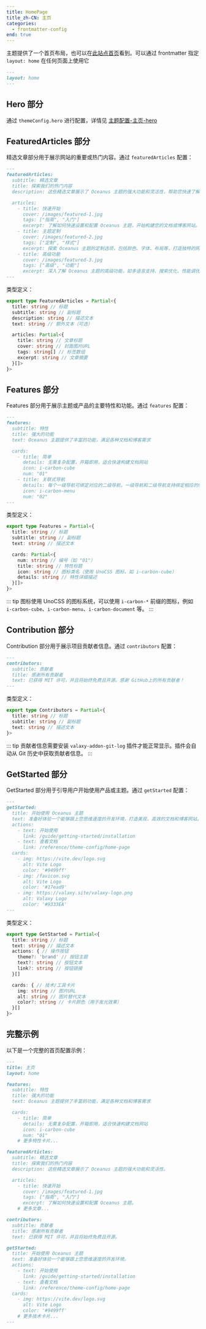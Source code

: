 ```yaml
---
title: HomePage
title_zh-CN: 主页
categories:
  - frontmatter-config
end: true
---
```


主题提供了一个首页布局，也可以在[此站点首页](http://oceanus.wrxinyue.org/)看到。可以通过 frontmatter 指定 `layout: home` 在任何页面上使用它

```md
---
layout: home
---
```

## Hero 部分

通过 `themeConfig.hero` 进行配置，详情见 [主题配置-主页-hero](/reference/theme-config/home-page)

## FeaturedArticles 部分

精选文章部分用于展示网站的重要或热门内容。通过 `featuredArticles` 配置：

```md
---
featuredArticles:
  subtitle: 精选文章
  title: 探索我们的热门内容
  description: 这些精选文章展示了 Oceanus 主题的强大功能和灵活性，帮助您快速了解如何充分利用这个主题。

  articles:
    - title: 快速开始
      cover: /images/featured-1.jpg
      tags: ["指南", "入门"]
      excerpt: 了解如何快速设置和配置 Oceanus 主题，开始构建您的文档或博客网站。
    - title: 主题定制
      cover: /images/featured-2.jpg
      tags: ["定制", "样式"]
      excerpt: 探索 Oceanus 主题的定制选项，包括颜色、字体、布局等，打造独特的网站风格。
    - title: 高级功能
      cover: /images/featured-3.jpg
      tags: ["高级", "功能"]
      excerpt: 深入了解 Oceanus 主题的高级功能，如多语言支持、搜索优化、性能调优等。
---
```

类型定义：

```ts
export type FeaturedArticles = Partial<{
  title: string // 标题
  subtitle: string // 副标题
  description: string // 描述文本
  text: string // 额外文本（可选）

  articles: Partial<{
    title: string // 文章标题
    cover: string // 封面图片URL
    tags: string[] // 标签数组
    excerpt: string // 文章摘要
  }[]>
}>
```

## Features 部分

Features 部分用于展示主题或产品的主要特性和功能。通过 `features` 配置：

```md
---
features:
  subtitle: 特性
  title: 强大的功能
  text: Oceanus 主题提供了丰富的功能，满足各种文档和博客需求

  cards:
    - title: 简单
      details: 无需复杂配置，开箱即用，适合快速构建文档网站
      icon: i-carbon-cube
      num: "01"
    - title: 关联式导航
      details: 每个一级导航可绑定对应的二级导航，一级导航和二级导航支持绑定相应的侧边栏，形成清晰的导航结构
      icon: i-carbon-menu
      num: "02"
---
```

类型定义：

```ts
export type Features = Partial<{
  title: string // 标题
  subtitle: string // 副标题
  text: string // 描述文本

  cards: Partial<{
    num: string // 编号（如 "01"）
    title: string // 特性标题
    icon: string // 图标类名（使用 UnoCSS 图标，如 i-carbon-cube）
    details: string // 特性详细描述
  }[]>
}>
```

::: tip
图标使用 UnoCSS 的图标系统，可以使用 `i-carbon-*` 前缀的图标，例如 `i-carbon-cube`、`i-carbon-menu`、`i-carbon-document` 等。
:::

## Contribution 部分

Contribution 部分用于展示项目贡献者信息。通过 `contributors` 配置：

```md
---
contributors:
  subtitle: 贡献者
  title: 感谢所有贡献者
  text: 已获得 MIT 许可，并且将始终免费且开源。感谢 GitHub上的所有贡献者！
---
```

类型定义：

```ts
export type Contributors = Partial<{
  title: string // 标题
  subtitle: string // 副标题
  text: string // 描述文本
}>
```

::: tip
贡献者信息需要安装 `valaxy-addon-git-log` 插件才能正常显示。插件会自动从 Git 历史中获取贡献者信息。
:::

## GetStarted 部分

GetStarted 部分用于引导用户开始使用产品或主题。通过 `getStarted` 配置：

```md
---
getStarted:
  title: 开始使用 Oceanus 主题
  text: 准备好体验一个能够跟上您思维速度的开发环境，打造美观、高效的文档和博客网站。
  actions:
    - text: 开始使用
      link: /guide/getting-started/installation
    - text: 查看文档
      link: /reference/theme-config/home-page
  cards:
    - img: https://vite.dev/logo.svg
      alt: Vite Logo
      color: '#9499ff'
    - img: /favicon.svg
      alt: Vite Logo
      color: '#17ead9'
    - img: https://valaxy.site/valaxy-logo.png
      alt: Valaxy Logo
      color: '#9333EA'
---
```

类型定义：

```ts
export type GetStarted = Partial<{
  title: string // 标题
  text: string // 描述文本
  actions: { // 操作按钮
    theme?: 'brand' // 按钮主题
    text?: string // 按钮文本
    link?: string // 按钮链接
  }[]

  cards: { // 技术/工具卡片
    img: string // 图片URL
    alt: string // 图片替代文本
    color?: string // 卡片颜色（用于发光效果）
  }[]
}>
```

## 完整示例

以下是一个完整的首页配置示例：

```md
---
title: 主页
layout: home

features:
  subtitle: 特性
  title: 强大的功能
  text: Oceanus 主题提供了丰富的功能，满足各种文档和博客需求

  cards:
    - title: 简单
      details: 无需复杂配置，开箱即用，适合快速构建文档网站
      icon: i-carbon-cube
      num: "01"
    # 更多特性卡片...

featuredArticles:
  subtitle: 精选文章
  title: 探索我们的热门内容
  description: 这些精选文章展示了 Oceanus 主题的强大功能和灵活性。

  articles:
    - title: 快速开始
      cover: /images/featured-1.jpg
      tags: ["指南", "入门"]
      excerpt: 了解如何快速设置和配置 Oceanus 主题。
    # 更多文章...

contributors:
  subtitle: 贡献者
  title: 感谢所有贡献者
  text: 已获得 MIT 许可，并且将始终免费且开源。

getStarted:
  title: 开始使用 Oceanus 主题
  text: 准备好体验一个能够跟上您思维速度的开发环境。
  actions:
    - text: 开始使用
      link: /guide/getting-started/installation
    - text: 查看文档
      link: /reference/theme-config/home-page
  cards:
    - img: https://vite.dev/logo.svg
      alt: Vite Logo
      color: '#9499ff'
    # 更多技术卡片...
---
```
